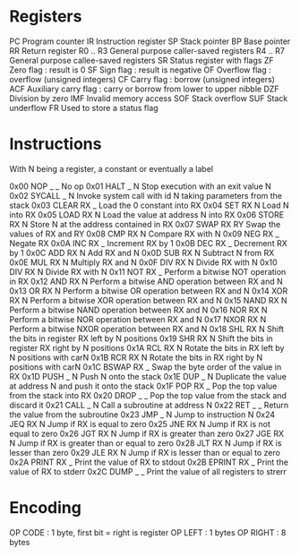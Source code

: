 # Registers

PC				Program counter
IR				Instruction register
SP				Stack pointer
BP				Base pointer
RR				Return register
R0 .. R3		General purpose caller-saved registers
R4 .. R7		General purpose callee-saved registers
SR				Status register with flags
	ZF				Zero flag : result is 0
	SF				Sign flag : result is negative
	OF				Overflow flag : overflow (unsigned integers)
	CF				Carry flag : borrow (unsigned integers)
	ACF				Auxiliary carry flag : carry or borrow from lower to upper nibble
    DZF				Division by zero
    IMF				Invalid memory access
    SOF				Stack overflow
    SUF				Stack underflow
FR				Used to store a status flag

# Instructions

With N being a register, a constant or eventually a label

0x00	NOP _ _				No op
0x01	HALT _ N			Stop execution with an exit value N
0x02	SYCALL _ N			Invoke system call with id N taking parameters from the stack
0x03	CLEAR RX _			Load the 0 constant into RX
0x04	SET RX N			Load N into RX
0x05	LOAD RX N			Load the value at address N into RX
0x06	STORE RX N			Store N at the address contained in RX
0x07	SWAP RX RY			Swap the values of RX and RY
0x08	CMP RX N			Compare RX with N
0x09	NEG RX _			Negate RX
0x0A	INC RX _			Increment RX by 1
0x0B	DEC RX _			Decrement RX by 1
0x0C	ADD RX N			Add RX and N
0x0D	SUB RX N			Subtract N from RX
0x0E	MUL RX N			Multiply RX and N
0x0F	DIV RX N			Divide RX with N
0x10	DIV RX N			Divide RX with N
0x11	NOT RX _			Perform a bitwise NOT operation in RX
0x12	AND RX N			Perform a bitwise AND operation between RX and N
0x13	OR RX N				Perform a bitwise OR operation between RX and N
0x14	XOR RX N			Perform a bitwise XOR operation between RX and N
0x15	NAND RX N			Perform a bitwise NAND operation between RX and N
0x16	NOR RX N			Perform a bitwise NOR operation between RX and N
0x17	NXOR RX N			Perform a bitwise NXOR operation between RX and N
0x18	SHL RX N			Shift the bits in register RX left by N positions
0x19	SHR RX N			Shift the bits in register RX right by N positions
0x1A	RCL RX N			Rotate the bits in RX left by N positions with carN
0x1B	RCR RX N			Rotate the bits in RX right by N positions with carN
0x1C	BSWAP RX _			Swap the byte order of the value in RX
0x1D	PUSH _ N			Push N onto the stack
0x1E	DUP _ N				Duplicate the value at address N and push it onto the stack
0x1F	POP RX _			Pop the top value from the stack into RX
0x20	DROP _ _			Pop the top value from the stack and discard it
0x21	CALL _ N			Call a subroutine at address N
0x22	RET _ _				Return the value from the subroutine
0x23	JMP _ N				Jump to instruction N
0x24	JEQ RX N			Jump if RX is equal to zero
0x25	JNE RX N			Jump if RX is not equal to zero
0x26	JGT RX N			Jump if RX is greater than zero
0x27	JGE RX N			Jump if RX is greater than or equal to zero
0x28	JLT RX N			Jump if RX is lesser than zero
0x29	JLE RX N			Jump if RX is lesser than or equal to zero
0x2A	PRINT RX _			Print the value of RX to stdout
0x2B	EPRINT RX _			Print the value of RX to stderr
0x2C	DUMP _ _			Print the value of all registers to strerr

# Encoding

OP CODE			: 1 byte, first bit = right is register
OP LEFT			: 1 bytes
OP RIGHT		: 8 bytes

